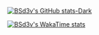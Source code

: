 [![BSd3v's GitHub stats-Dark](https://github-readme-stats.vercel.app/api?username=bsd3v&show_icons=true&theme=city_lights)](#)

[![BSd3v's WakaTime stats](https://github-readme-stats.vercel.app/api/wakatime?username=@bsd3v&layout=compact)]([https://github.com/anuraghazra/github-readme-stats](https://wakatime.com/@BSd3v))

<!--
**BSd3v/BSd3v** is a ✨ _special_ ✨ repository because its `README.md` (this file) appears on your GitHub profile.

Here are some ideas to get you started:

- 🔭 I’m currently working on ...
- 🌱 I’m currently learning ...
- 👯 I’m looking to collaborate on ...
- 🤔 I’m looking for help with ...
- 💬 Ask me about ...
- 📫 How to reach me: ...
- 😄 Pronouns: ...
- ⚡ Fun fact: ...
-->
